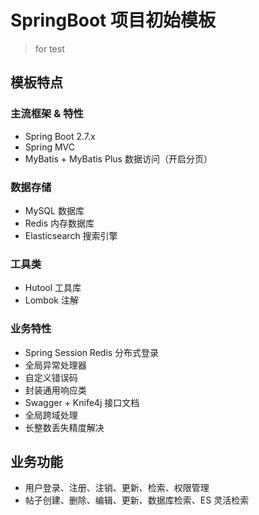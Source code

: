 # SpringBoot 项目初始模板

> for test

## 模板特点

### 主流框架 & 特性

- Spring Boot 2.7.x
- Spring MVC
- MyBatis + MyBatis Plus 数据访问（开启分页）

### 数据存储

- MySQL 数据库
- Redis 内存数据库
- Elasticsearch 搜索引擎

### 工具类

- Hutool 工具库
- Lombok 注解

### 业务特性

- Spring Session Redis 分布式登录
- 全局异常处理器
- 自定义错误码
- 封装通用响应类
- Swagger + Knife4j 接口文档
- 全局跨域处理
- 长整数丢失精度解决


## 业务功能

- 用户登录、注册、注销、更新、检索、权限管理
- 帖子创建、删除、编辑、更新、数据库检索、ES 灵活检索
